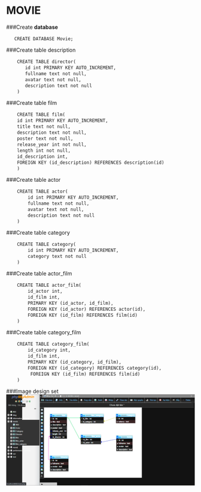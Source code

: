 # MOVIE

###Create **database**
```roomsql
   CREATE DATABASE Movie;
```
###Create table description
```roomsql
    CREATE TABLE director(
       id int PRIMARY KEY AUTO_INCREMENT,
       fullname text not null,
       avatar text not null,
       description text not null
    )
```
###Create table film
```roomsql
    CREATE TABLE film(
    id int PRIMARY KEY AUTO_INCREMENT,
    title text not null,
    description text not null,
    poster text not null,
    release_year int not null,
    length int not null,
    id_description int,
    FOREIGN KEY (id_description) REFERENCES description(id)
    )
```
###Create table actor
```roomsql
    CREATE TABLE actor(
        id int PRIMARY KEY AUTO_INCREMENT,
        fullname text not null,
        avatar text not null,
        description text not null
    )
```
###Create table category
```roomsql
    CREATE TABLE category(
        id int PRIMARY KEY AUTO_INCREMENT,
        category text not null
    )

```
###Create table actor_film
```roomsql
    CREATE TABLE actor_film(
        id_actor int,
        id_film int,
        PRIMARY KEY (id_actor, id_film),
        FOREIGN KEY (id_actor) REFERENCES actor(id),
        FOREIGN KEY (id_film) REFERENCES film(id)
    )
```
###Create table category_film
```roomsql
    CREATE TABLE category_film(
        id_category int,
        id_film int,
        PRIMARY KEY (id_category, id_film),
        FOREIGN KEY (id_category) REFERENCES category(id),
         FOREIGN KEY (id_film) REFERENCES film(id)
    )
```
###Image design set
![design set](image/design_set_movie.png)